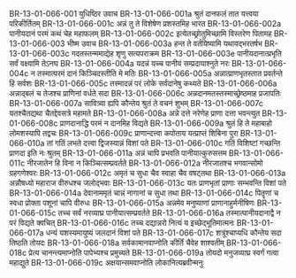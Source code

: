 BR-13-01-066-001	युधिष्ठिर उवाच
BR-13-01-066-001a	श्रुतं दानफलं तात यत्त्वया परिकीर्तितम्
BR-13-01-066-001c	अन्नं तु ते विशेषेण प्रशस्तमिह भारत
BR-13-01-066-002a	पानीयदानं परमं कथं चेह महाफलम्
BR-13-01-066-002c	इत्येतच्छ्रोतुमिच्छामि विस्तरेण पितामह
BR-13-01-066-003	भीष्म उवाच
BR-13-01-066-003a	हन्त ते वर्तयिष्यामि यथावद्भरतर्षभ
BR-13-01-066-003c	गदतस्तन्ममाद्येह शृणु सत्यपराक्रम
BR-13-01-066-003e	पानीयदानात्प्रभृति सर्वं वक्ष्यामि तेऽनघ
BR-13-01-066-004a	यदन्नं यच्च पानीयं सम्प्रदायाश्नुते नरः
BR-13-01-066-004c	न तस्मात्परमं दानं किञ्चिदस्तीति मे मतिः
BR-13-01-066-005a	अन्नात्प्राणभृतस्तात प्रवर्तन्ते हि सर्वशः
BR-13-01-066-005c	तस्मादन्नं परं लोके सर्वदानेषु कथ्यते
BR-13-01-066-006a	अन्नाद्बलं च तेजश्च प्राणिनां वर्धते सदा
BR-13-01-066-006c	अन्नदानमतस्तस्माच्छ्रेष्ठमाह प्रजापतिः
BR-13-01-066-007a	सावित्र्या ह्यपि कौन्तेय श्रुतं ते वचनं शुभम्
BR-13-01-066-007c	यतश्चैतद्यथा चैतद्देवसत्रे महामते
BR-13-01-066-008a	अन्ने दत्ते नरेणेह प्राणा दत्ता भवन्त्युत
BR-13-01-066-008c	प्राणदानाद्धि परमं न दानमिह विद्यते
BR-13-01-066-009a	श्रुतं हि ते महाबाहो लोमशस्यापि तद्वचः
BR-13-01-066-009c	प्राणान्दत्त्वा कपोताय यत्प्राप्तं शिबिना पुरा
BR-13-01-066-010a	तां गतिं लभते दत्त्वा द्विजस्यान्नं विशां पते
BR-13-01-066-010c	गतिं विशिष्टां गच्छन्ति प्राणदा इति नः श्रुतम्
BR-13-01-066-011a	अन्नं चापि प्रभवति पानीयात्कुरुसत्तम
BR-13-01-066-011c	नीरजातेन हि विना न किञ्चित्सम्प्रवर्तते
BR-13-01-066-012a	नीरजातश्च भगवान्सोमो ग्रहगणेश्वरः
BR-13-01-066-012c	अमृतं च सुधा चैव स्वाहा चैव वषट्तथा
BR-13-01-066-013a	अन्नौषध्यो महाराज वीरुधश्च जलोद्भवाः
BR-13-01-066-013c	यतः प्राणभृतां प्राणाः सम्भवन्ति विशां पते
BR-13-01-066-014a	देवानाममृतं चान्नं नागानां च सुधा तथा
BR-13-01-066-014c	पितॄणां च स्वधा प्रोक्ता पशूनां चापि वीरुधः
BR-13-01-066-015a	अन्नमेव मनुष्याणां प्राणानाहुर्मनीषिणः
BR-13-01-066-015c	तच्च सर्वं नरव्याघ्र पानीयात्सम्प्रवर्तते
BR-13-01-066-016a	तस्मात्पानीयदानाद्वै न परं विद्यते क्वचित्
BR-13-01-066-016c	तच्च दद्यान्नरो नित्यं य इच्छेद्भूतिमात्मनः
BR-13-01-066-017a	धन्यं यशस्यमायुष्यं जलदानं विशां पते
BR-13-01-066-017c	शत्रूंश्चाप्यधि कौन्तेय सदा तिष्ठति तोयदः
BR-13-01-066-018a	सर्वकामानवाप्नोति कीर्तिं चैवेह शाश्वतीम्
BR-13-01-066-018c	प्रेत्य चानन्त्यमाप्नोति पापेभ्यश्च प्रमुच्यते
BR-13-01-066-019a	तोयदो मनुजव्याघ्र स्वर्गं गत्वा महाद्युते
BR-13-01-066-019c	अक्षयान्समवाप्नोति लोकानित्यब्रवीन्मनुः
